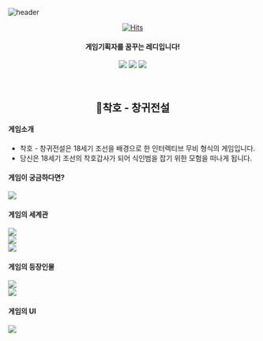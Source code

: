 ![header](https://capsule-render.vercel.app/api?type=slice&color=89E5B6&height=180&section=header&text=레디의%20작업공방&fontSize=40&fontColor=000000)


<div align="center">


[![Hits](https://hits.seeyoufarm.com/api/count/incr/badge.svg?url=https%3A%2F%2Fgithub.com%2FRedyisready%2Fredygames&count_bg=%2389E5B6&title_bg=%231EA571&icon=pokemon.svg&icon_color=%23E7E7E7&title=Hits&edge_flat=false)](https://github.com/Redyisready/redygames)<br>
<div>


#### 게임기획자를 꿈꾸는 레디입니다!

[<img src="https://img.shields.io/badge/Notion-000000?style=round-square&logo=Notion&logoColor=white"/>](https://www.notion.so/40825af70c9d44f486c425fd3022480c)
[<img src="https://img.shields.io/badge/Netlify-00C7B7?style=round-square&logo=Netlify&logoColor=white"/>](https://redygames.netlify.app/pages/mainpage)
[<img src="https://img.shields.io/badge/discord-5865F2?style=round-square&logo=discord&logoColor=white"/>]()


<br>

##  **🐯착호 - 창귀전설**

<div align="left">

#### 게임소개
- 착호 - 창귀전설은 18세기 조선을 배경으로 한 인터렉티브 무비 형식의 게임입니다. <br>
- 당신은 18세기 조선의 착호갑사가 되어 식인범을 잡기 위한 모험을 떠나게 됩니다. 

#### 게임이 궁금하다면?
[<img src="https://img.shields.io/badge/GDD 보러가기-cceeff?style=round-square&logo=&logoColor=white"/>](contents/유경록%20-%20착호%20GDD.pdf)

#### 게임의 세계관
 [<img src="https://img.shields.io/badge/착호의 세계관-B22222?style=round-square&logo=&logoColor=white"/>](contents/유경록%20-%20착호%20세계관.pdf)<br>
 [<img src="https://img.shields.io/badge/착호의 스토리-ffa500?style=round-square&logo=&logoColor=white"/>](contents/유경록%20-%20착호%20스토리%20개요%20문서.pdf)<br>
 [<img src="https://img.shields.io/badge/착호의 시나리오-daa520?style=round-square&logo=&logoColor=white"/>](contents/유경록%20-%20착호%20퀘스트%20시나리오.pdf)<br>

 #### 게임의 등장인물
 [<img src="https://img.shields.io/badge/착호의 등장인물-32cd32?style=round-square&logo=&logoColor=white"/>]()<br>
 [<img src="https://img.shields.io/badge/착호의 갈등구조-008b8b?style=round-square&logo=&logoColor=white"/>](contents/유경록%20-%20착호%20에피소드%20별%20인물%20갈등%20구조.pdf)<br>

#### 게임의 UI
 [<img src="https://img.shields.io/badge/착호의 UI 씬플로우 -4169E1?style=round-square&logo=&logoColor=white"/>](images/착호%20씬플로우.drawio.svg)<br>












